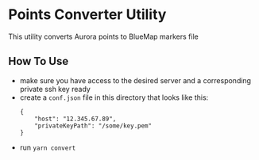 # Points Converter Utility

This utility converts Aurora points to BlueMap markers file

## How To Use

- make sure you have access to the desired server and a corresponding private ssh key ready
- create a `conf.json` file in this directory that looks like this:
    ````
    {
        "host": "12.345.67.89",
        "privateKeyPath": "/some/key.pem"
    }
    ````
- run `yarn convert`
